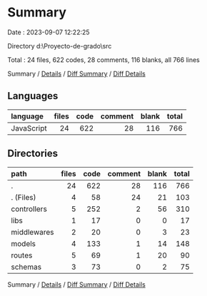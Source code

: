 # Summary

Date : 2023-09-07 12:22:25

Directory d:\\Proyecto-de-grado\\src

Total : 24 files,  622 codes, 28 comments, 116 blanks, all 766 lines

Summary / [Details](details.md) / [Diff Summary](diff.md) / [Diff Details](diff-details.md)

## Languages
| language | files | code | comment | blank | total |
| :--- | ---: | ---: | ---: | ---: | ---: |
| JavaScript | 24 | 622 | 28 | 116 | 766 |

## Directories
| path | files | code | comment | blank | total |
| :--- | ---: | ---: | ---: | ---: | ---: |
| . | 24 | 622 | 28 | 116 | 766 |
| . (Files) | 4 | 58 | 24 | 21 | 103 |
| controllers | 5 | 252 | 2 | 56 | 310 |
| libs | 1 | 17 | 0 | 0 | 17 |
| middlewares | 2 | 20 | 0 | 3 | 23 |
| models | 4 | 133 | 1 | 14 | 148 |
| routes | 5 | 69 | 1 | 20 | 90 |
| schemas | 3 | 73 | 0 | 2 | 75 |

Summary / [Details](details.md) / [Diff Summary](diff.md) / [Diff Details](diff-details.md)